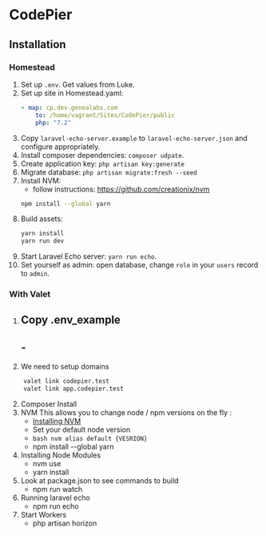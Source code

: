 # CodePier

## Installation

### Homestead

1. Set up `.env`. Get values from Luke.
2. Set up site in Homestead.yaml:
   ```yml
   - map: cp.dev.genealabs.com
       to: /home/vagrant/Sites/CodePier/public
       php: "7.2"
   ```
3. Copy `laravel-echo-server.example` to `laravel-echo-server.json` and configure appropriately.
4. Install composer dependencies: `composer udpate`.
5. Create application key: `php artisan key:generate`
6. Migrate database: `php artisan migrate:fresh --seed`
7. Install NVM:
   - follow instructions: https://github.com/creationix/nvm
   ```sh
   npm install --global yarn
   ```
8. Build assets:
   ```sh
   yarn install
   yarn run dev
   ```
9. Start Laravel Echo server: `yarn run echo`.
10. Set yourself as admin: open database, change `role` in your `users` record to `admin`.

### With Valet

1. ## Copy .env_example
   ## -
1. We need to setup domains

```bash
    valet link codepier.test
    valet link app.codepier.test
```

2. Composer Install
3. NVM
   This allows you to change node / npm versions on the fly :
   - [Installing NVM](https://github.com/creationix/nvm)
   - Set your default node version
   - `bash nvm alias default {VESRION}`
   - npm install --global yarn
4. Installing Node Modules
   - nvm use
   - yarn install
5. Look at package.json to see commands to build
   - npm run watch
6. Running laravel echo
   - npm run echo
7. Start Workers
   - php artisan horizon

